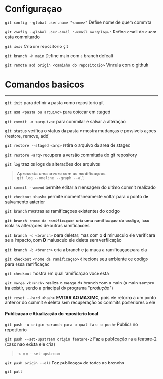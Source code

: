# Configuraçao
`git config --global user.name "<nome>"` Define nome de quem commita

`git config --global user.email "<email noreplay>"` Define email de quem esta commitando

`git init` Cria um repositorio git 

`git branch -M main` Define main com a branch defealt    

`git remote add origin <caminho do repositorio>` Vincula com o github    

# Comandos basicos
---
`git init` para definir a pasta como repositorio git

`git add <pasta ou arquivo>` para colocar em staged 

`git commit -m <arquivo>` para commitar e salvar a alteraçao

`git status` verifica o status da pasta e mostra mudanças e possiveis açoes (restore, remove, add)

`git restore --staged <arq>` retira o arquivo da area de staged

`git restore <arq>` recupera a versão commitada do git repository

`git log` traz os logs de alterações dos arquivos
> Apresenta uma arvore com as modificaçoes      
> `git log --oneline --graph --all`     

`git commit --amend` permite editar a mensagem do ultimo commit realizado

`git checkout <hash>` permite momentaneamente voltar para o ponto de salvamento anterior

`git branch` mostras as ramificaçoes existentes do codigo

`git branch <nome da ramificaçao>` cria uma ramificaçao do codigo, isso isola as alteraçoes de outras ramificaçoes

`git branch -d <branch>` para deletar, mas com o **d** minusculo ele verificara se a impacto, com **D** maiusculo ele deleta sem verfiicação

`git branch -b <branch>` cria a branch e ja muda a ramificaçao para ela

`git checkout <nome da ramificaçao>` direciona seu ambiente de codigo para essa ramificaçao

`git checkout` mostra em qual ramificaçao voce esta

`git merge <branch>` realiza o merge da branch com a main (a main sempre ira existir, sendo a principal do programa "*produção*")

`git reset --hard <hash>` **EVITAR AO MAXIMO**, pois ele retorna a um ponto anterior do commit e deleta sem recuperação os commits posteriores a ele

#### Publicaçao e Atualização do repositorio local

`git push -u origin <branch para o qual fara o push>` Publica no repositorio

`git push --set-upstream origin feature-2` Faz a publicação 
na a feature-2 (caso nao exista ele cria)
> `-u` == `--set-upstream`

`git push origin --all` Faz publicaçao de todas as branchs

`git pull `